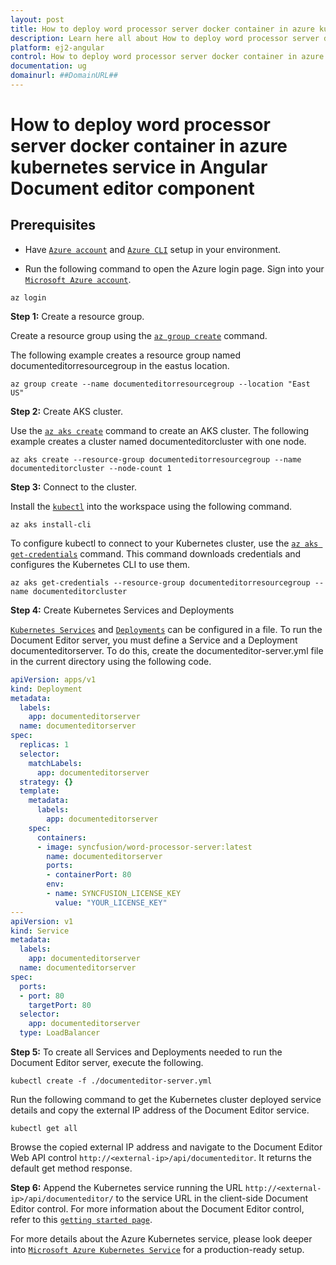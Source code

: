 ```yaml
---
layout: post
title: How to deploy word processor server docker container in azure kubernetes service in Angular Document editor component | Syncfusion
description: Learn here all about How to deploy word processor server docker container in azure kubernetes service in Syncfusion Angular Document editor component of Syncfusion Essential JS 2 and more.
platform: ej2-angular
control: How to deploy word processor server docker container in azure kubernetes service 
documentation: ug
domainurl: ##DomainURL##
---
```

# How to deploy word processor server docker container in azure kubernetes service in Angular Document editor component

## Prerequisites

* Have [`Azure account`](https://azure.microsoft.com/en-gb/) and [`Azure CLI`](https://docs.microsoft.com/en-us/cli/azure/?view=azure-cli-latest) setup in your environment.

* Run the following command to open the Azure login page. Sign into your [`Microsoft Azure account`](https://azure.microsoft.com/en-gb/).

```azurecli
az login
```

**Step 1:** Create a resource group.

Create a resource group using the [`az group create`](https://docs.microsoft.com/en-us/cli/azure/group#az-group-create) command.

The following example creates a resource group named documenteditorresourcegroup in the eastus location.

```azurecli
az group create --name documenteditorresourcegroup --location "East US"
```

**Step 2:** Create AKS cluster.

Use the [`az aks create`](https://docs.microsoft.com/en-us/cli/azure/aks?view=azure-cli-latest#az-aks-create) command to create an AKS cluster. The following example creates a cluster named documenteditorcluster with one node.

```azurecli
az aks create --resource-group documenteditorresourcegroup --name documenteditorcluster --node-count 1
```

**Step 3:** Connect to the cluster.

Install the [`kubectl`](https://kubernetes.io/docs/reference/kubectl/kubectl/) into the workspace using the following command.

```azurecli
az aks install-cli
```

To configure kubectl to connect to your Kubernetes cluster, use the [`az aks get-credentials`](https://docs.microsoft.com/en-us/cli/azure/aks?view=azure-cli-latest#az-aks-get-credentials) command. This command downloads credentials and configures the Kubernetes CLI to use them.

```azurecli
az aks get-credentials --resource-group documenteditorresourcegroup --name documenteditorcluster
```

**Step 4:** Create Kubernetes Services and Deployments

[`Kubernetes Services`](https://kubernetes.io/docs/concepts/services-networking/service/) and [`Deployments`](https://kubernetes.io/docs/concepts/workloads/controllers/deployment/) can be configured in a file. To run the Document Editor server, you must define a Service and a Deployment documenteditorserver. To do this, create the documenteditor-server.yml file in the current directory using the following code.

```yaml
apiVersion: apps/v1
kind: Deployment
metadata:
  labels:
    app: documenteditorserver
  name: documenteditorserver
spec:
  replicas: 1
  selector:
    matchLabels:
      app: documenteditorserver
  strategy: {}
  template:
    metadata:
      labels:
        app: documenteditorserver
    spec:
      containers:
      - image: syncfusion/word-processor-server:latest
        name: documenteditorserver
        ports:
        - containerPort: 80
        env:
        - name: SYNCFUSION_LICENSE_KEY
          value: "YOUR_LICENSE_KEY"
---
apiVersion: v1
kind: Service
metadata:
  labels:
    app: documenteditorserver
  name: documenteditorserver
spec:
  ports:
  - port: 80
    targetPort: 80
  selector:
    app: documenteditorserver
  type: LoadBalancer
```

**Step 5:** To create all Services and Deployments needed to run the Document Editor server, execute the following.

```console
kubectl create -f ./documenteditor-server.yml
```

Run the following command to get the Kubernetes cluster deployed service details and copy the external IP address of the Document Editor service.

```console
kubectl get all
```

Browse the copied external IP address and navigate to the Document Editor Web API control `http://<external-ip>/api/documenteditor`. It returns the default get method response.

**Step 6:** Append the Kubernetes service running the URL `http://<external-ip>/api/documenteditor/` to the service URL in the client-side Document Editor control. For more information about the Document Editor control, refer to this [`getting started page`](https://ej2.syncfusion.com/javascript/documentation/document-editor/getting-started).

For more details about the Azure Kubernetes service, please look deeper into [`Microsoft Azure Kubernetes Service`](https://docs.microsoft.com/en-us/azure/aks/kubernetes-walkthrough) for a production-ready setup.
